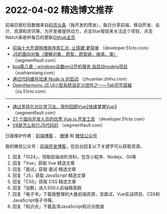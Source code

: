 # 2022-04-02 精选博文推荐

前端日报栏目数据来自[码农头条](http://hao.caibaojian.com.cn/)（我开发的爬虫），每日分享前端、移动开发、设计、资源和资讯等，为开发者提供动力，点击Star按钮来关注这个项目，点击Watch来收听每日的更新[Github主页](https://github.com/kujian/frontendDaily)
* [前端十大开源拖拽排序库汇总, 让搭建,更简单](https://developer.51cto.com/article/705468.html) （developer.51cto.com）
* [JS的面向对象（理解对象，原型，原型链，继承，类）](https://segmentfault.com/a/1190000041640328) （segmentfault.com）
* [koa第八章：windows设置pm2开机服务 自启动nodejs项目](https://xushanxiang.com/2022/04/nodejs-koa-pm2.html) （xushanxiang.com）
* [通过代码缓存加速 Node.js 的启动](https://zhuanlan.zhihu.com/p/491815007) （zhuanlan.zhihu.com）
* [OpenHarmony JS UI小型系统自定义控件之一—Tab页签容器](https://os.51cto.com/article/705562.html) （os.51cto.com）

***
* [通过差异化对比学习法，带你回顾Vue2快速掌握Vue3](https://segmentfault.com/a/1190000041642685) （segmentfault.com）
* [27 个面向开发人员的优秀 Vue.js 开发工具](https://developer.51cto.com/article/705491.html) （developer.51cto.com）
* [V8是怎么执行JS代码的](https://segmentfault.com/a/1190000041641341) （segmentfault.com）

日报维护作者：[前端博客](http://caibaojian.com.cn/) 、 [微博](http://weibo.com/kujian) 和 [微信公众号](https://open.weixin.qq.com/qr/code?username=caibaojian_com)

我的微信公众号：[前端开发博客](https://open.weixin.qq.com/qr/code?username=caibaojian_com)，在后台回复以下关键字可以获取资源。

1. 回复「1024」，领取前端进阶资料，包含小程序、Nodejs、Git等
2. 回复「Vue」获取 Vue 精选文章
3. 回复「面试」获取 面试 精选文章
4. 回复「JS」获取 JavaScript 精选文章
5. 回复「CSS」获取 CSS 精选文章
6. 回复「加群」进入500人前端精英群
7. 回复「电子书」下载我整理的大量前端资源，含面试、Vue实战项目、CSS和JavaScript电子书等。
8. 回复「知识点」下载高清JavaScript知识点图谱